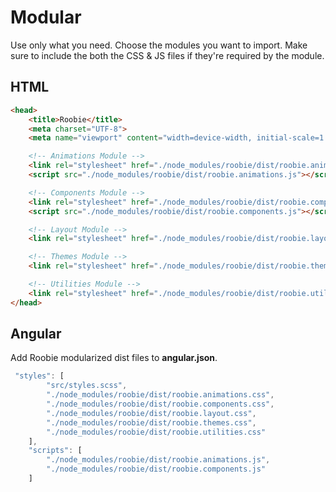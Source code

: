 # Modular
Use only what you need. Choose the modules you want to import. Make sure to include the both the CSS & JS files if they're required by the module.
## HTML
```html
<head>
    <title>Roobie</title>
    <meta charset="UTF-8">
    <meta name="viewport" content="width=device-width, initial-scale=1.0">

    <!-- Animations Module -->
    <link rel="stylesheet" href="./node_modules/roobie/dist/roobie.animations.css">
    <script src="./node_modules/roobie/dist/roobie.animations.js"></script>

    <!-- Components Module -->
    <link rel="stylesheet" href="./node_modules/roobie/dist/roobie.components.css">
    <script src="./node_modules/roobie/dist/roobie.components.js"></script>

    <!-- Layout Module -->
    <link rel="stylesheet" href="./node_modules/roobie/dist/roobie.layout.css">

    <!-- Themes Module -->
    <link rel="stylesheet" href="./node_modules/roobie/dist/roobie.themes.css">

    <!-- Utilities Module -->
    <link rel="stylesheet" href="./node_modules/roobie/dist/roobie.utilities.css">
</head>
```

## Angular
Add Roobie modularized dist files to **angular.json**.
```ts
 "styles": [
        "src/styles.scss",
        "./node_modules/roobie/dist/roobie.animations.css",
        "./node_modules/roobie/dist/roobie.components.css",
        "./node_modules/roobie/dist/roobie.layout.css",
        "./node_modules/roobie/dist/roobie.themes.css",
        "./node_modules/roobie/dist/roobie.utilities.css"
    ],
    "scripts": [
        "./node_modules/roobie/dist/roobie.animations.js",
        "./node_modules/roobie/dist/roobie.components.js"
    ]
```